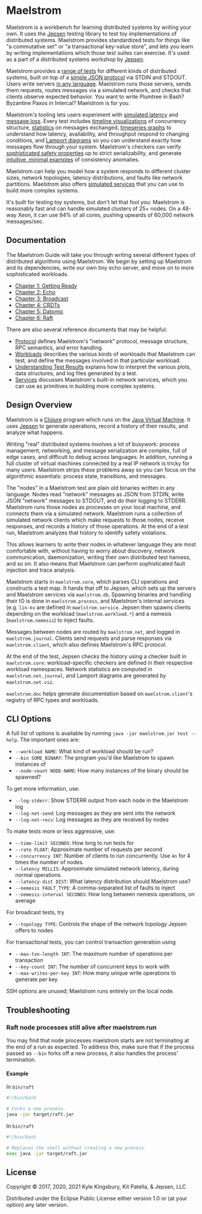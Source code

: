 # Maelstrom

Maelstrom is a workbench for learning distributed systems by writing your own.
It uses the [Jepsen](https://github.com/jepsen-io/jepsen) testing library to
test toy implementations of distributed systems. Maelstrom provides
standardized tests for things like "a commutative set" or "a transactional
key-value store", and lets you learn by writing implementations which those
test suites can exercise. It's used as a part of a distributed systems workshop
by [Jepsen](https://jepsen.io/training).

Maelstrom provides a [range of tests](/doc/workloads.md) for different kinds of
distributed systems, built on top of a [simple JSON
protocol](/doc/protocol.md) via STDIN and STDOUT. Users write servers [in any
language](/demo). Maelstrom runs those servers, sends them requests, routes
messages via a simulated network, and checks that clients observe expected
behavior. You want to write Plumtree in Bash? Byzantine Paxos in Intercal?
Maelstrom is for you.

Maelstrom's tooling lets users experiment with [simulated
latency](/doc/03-broadcast/02-performance.md) and [message
loss](/doc/04-crdts/01-g-set.md#a-simple-g-set). Every test includes [timeline
visualizations](/doc/05-datomic/not-concurrent.png) of concurrency structure,
[statistics](/doc/03-broadcast/02-performance.md#how-many-messages) on messages
exchanged, [timeseries graphs](/doc/06-raft/final.png) to understand how
latency, availability, and throughput respond to changing conditions, and
[Lamport diagrams](/doc/05-datomic/missing-value.png) so you can understand
exactly how messages flow through your system. Maelstrom's checkers can verify
[sophisticated safety properties](https://github.com/jepsen-io/elle) up to
strict serializability, and generate [intuitive, minimal
examples](/doc/05-datomic/g1-realtime.svg) of consistency anomalies.

Maelstrom can help you model how a system responds to different cluster sizes,
network topologies, latency distributions, and faults like network partitions.
Maelstrom also offers [simulated services](/doc/services.md) that you can use
to build more complex systems.

It's built for testing toy systems, but don't let that fool you: Maelstrom is
reasonably fast and can handle simulated clusters of 25+ nodes. On a 48-way
Xeon, it can use 94% of all cores, pushing upwards of 60,000 network
messages/sec.

## Documentation

The Maelstrom Guide will take you through writing several different types of
distributed algorithms using Maelstrom. We begin by setting up Maelstrom and
its dependencies, write our own tiny echo server, and move on to more
sophisticated workloads.

- [Chapter 1: Getting Ready](doc/01-getting-ready/index.md)
- [Chapter 2: Echo](doc/02-echo/index.md)
- [Chapter 3: Broadcast](doc/03-broadcast/index.md)
- [Chapter 4: CRDTs](doc/04-crdts/index.md)
- [Chapter 5: Datomic](doc/05-datomic/index.md)
- [Chapter 6: Raft](doc/06-raft/index.md)

There are also several reference documents that may be helpful:

- [Protocol](doc/protocol.md) defines Maelstrom's "network" protocol, message
  structure, RPC semantics, and error handling.
- [Workloads](doc/workloads.md) describes the various kinds of workloads that
  Maelstrom can test, and define the messages involved in that particular
  workload.
- [Understanding Test Results](doc/results.md) explains how to interpret the
  various plots, data structures, and log files generated by a test.
- [Services](doc/services.md) discusses Maelstrom's built-in network services,
  which you can use as primitives in building more complex systems.


## Design Overview

Maelstrom is a [Clojure](https://clojure.org/) program which runs on the [Java
Virtual Machine](https://en.wikipedia.org/wiki/Java_virtual_machine). It uses
[Jepsen](https://github.com/jepsen-io/jepsen) to generate operations, record a
history of their results, and analyze what happens.

Writing "real" distributed systems involves a lot of busywork: process
management, networking, and message serialization are complex, full of edge
cases, and difficult to debug across languages. In addition, running a full
cluster of virtual machines connected by a real IP network is tricky for many
users. Maelstrom strips these problems away so you can focus on the algorithmic
essentials: process state, transitions, and messages.

The "nodes" in a Maelstrom test are plain old binaries written in any language.
Nodes read "network" messages as JSON from STDIN, write JSON "network" messages
to STDOUT, and do their logging to STDERR. Maelstrom runs those nodes as
processes on your local machine, and connects them via a simulated network.
Maelstrom runs a collection of simulated network clients which make requests to
those nodes, receive responses, and records a history of those operations. At
the end of a test run, Maelstrom analyzes that history to identify safety
violations.

This allows learners to write their nodes in whatever language they are most
comfortable with, without having to worry about discovery, network
communication, daemonization, writing their own distributed test harness, and
so on. It also means that Maelstrom can perform sophisticated fault injection
and trace analysis.

Maelstrom starts in `maelstrom.core`, which parses CLI operations and
constructs a test map. It hands that off to Jepsen, which sets up the servers
and Maelstrom services via `maelstrom.db`. Spawning binaries and handling their
IO is done in `maelstrom.process`, and Maelstrom's internal services (e.g.
`lin-kv` are defined in `maelstrom.service`. Jepsen then spawns clients
depending on the workload (`maelstrom.workload.*`) and a nemesis
(`maelstrom.nemesis`) to inject faults.

Messages between nodes are routed by `maelstrom.net`, and logged in
`maelstrom.journal`. Clients send requests and parse responses via
`maelstrom.client`, which also defines Maelstrom's RPC protocol.

At the end of the test, Jepsen checks the history using a checker built in
`maelstrom.core`: workload-specific checkers are defined in their respective
workload namespaces. Network statistics are computed in
`maelstrom.net.journal`, and Lamport diagrams are generated by
`maelstrom.net.viz`.

`maelstrom.doc` helps generate documentation based on `maelstrom.client`'s
registry of RPC types and workloads.

## CLI Options

A full list of options is available by running `java -jar maelstrom.jar test
--help`. The important ones are:

- `--workload NAME`: What kind of workload should be run?
- `--bin SOME_BINARY`: The program you'd like Maelstrom to spawn instances of
- `--node-count NODE-NAME`: How many instances of the binary should be spawned?

To get more information, use:

- `--log-stderr`: Show STDERR output from each node in the Maelstrom log
- `--log-net-send`: Log messages as they are sent into the network
- `--log-net-recv`: Log messages as they are received by nodes

To make tests more or less aggressive, use:

- `--time-limit SECONDS`: How long to run tests for
- `--rate FLOAT`: Approximate number of requests per second
- `--concurrency INT`: Number of clients to run concurrently. Use `4n` for 4 times the number of nodes.
- `--latency MILLIS`: Approximate simulated network latency, during normal
  operations.
- `--latency-dist DIST`: What latency distribution should Maelstrom use?
- `--nemesis FAULT_TYPE`: A comma-separated list of faults to inject
- `--nemesis-interval SECONDS`: How long between nemesis operations, on average

For broadcast tests, try

- `--topology TYPE`: Controls the shape of the network topology Jepsen offers
  to nodes

For transactional tests, you can control transaction generation using

- `--max-txn-length INT`: The maximum number of operations per transaction
- `--key-count INT`: The number of concurrent keys to work with
- `--max-writes-per-key INT`: How many unique write operations to generate per key.

SSH options are unused; Maelstrom runs entirely on the local node.

## Troubleshooting

### Raft node processes still alive after maelstrom run

You may find that node processes maelstrom starts are not terminating at the end of a run as expected. To address this, make sure that if the process passed as `--bin` forks off a new process, it also handles the process' termination.

#### Example

In `bin/raft`
```sh
#!/bin/bash

# Forks a new process.
java -jar target/raft.jar
```

In `bin/raft`
```sh
#!/bin/bash

# Replaces the shell without creating a new process.
exec java -jar target/raft.jar
```

## License

Copyright © 2017, 2020, 2021 Kyle Kingsbury, Kit Patella, & Jepsen, LLC

Distributed under the Eclipse Public License either version 1.0 or (at
your option) any later version.
